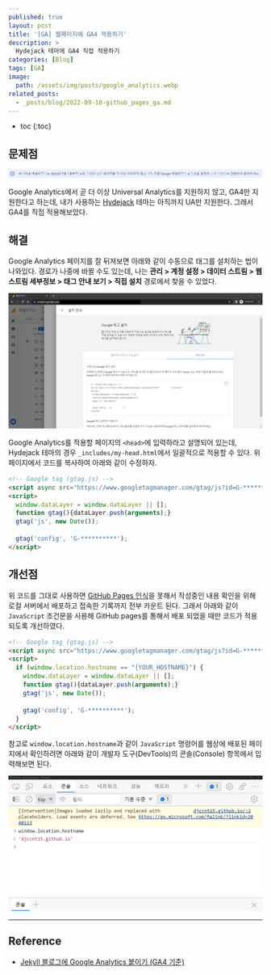 ```yaml
---
published: true
layout: post
title: '[GA] 웹페이지에 GA4 적용하기'
description: >
  Hydejack 테마에 GA4 직접 적용하기
categories: [Blog]
tags: [GA]
image:
  path: /assets/img/posts/google_analytics.webp
related_posts:
  - _posts/blog/2022-09-10-github_pages_ga.md
---
```

* toc
{:toc}

## 문제점

![ga_ua_warning](/assets/img/posts/ga_ua_warning.png)

Google Analytics에서 곧 더 이상 Universal Analytics를 지원하지 않고, GA4만 지원한다고 하는데, 내가 사용하는 [Hydejack](https://hydejack.com/) 테마는 아직까지 UA만 지원한다. 그래서 GA4를 직접 적용해보았다.  

## 해결

Google Analytics 페이지를 잘 뒤져보면 아래와 같이 수동으로 태그를 설치하는 법이 나와있다. 경로가 나중에 바뀔 수도 있는데, 나는 **관리 > 계정 설정 > 데이터 스트림 > 웹 스트림 세부정보 > 태그 안내 보기 > 직접 설치** 경로에서 찾을 수 있었다.  

![ga_install_manually](/assets/img/posts/ga_install_manually.png)

Google Analytics를 적용할 페이지의 `<head>`에 입력하라고 설명되어 있는데, Hydejack 테마의 경우 `_includes/my-head.html`에서 일괄적으로 적용할 수 있다. 위 페이지에서 코드를 복사하여 아래와 같이 수정하자.  

```html
<!-- Google tag (gtag.js) -->
<script async src="https://www.googletagmanager.com/gtag/js?id=G-**********"></script>
<script>
  window.dataLayer = window.dataLayer || [];
  function gtag(){dataLayer.push(arguments);}
  gtag('js', new Date());

  gtag('config', 'G-**********');
</script>
```

## 개선점

위 코드를 그대로 사용하면 [GitHub Pages 인식](/blog/github_pages_ga/)을 못해서 작성중인 내용 확인을 위해 로컬 서버에서 배포하고 접속한 기록까지 전부 카운트 된다. 그래서 아래와 같이 `JavaScript` 조건문을 사용해 GitHub pages를 통해서 배포 되었을 때만 코드가 적용되도록 개선하였다.  

```html
<!-- Google tag (gtag.js) -->
<script async src="https://www.googletagmanager.com/gtag/js?id=G-**********"></script>
<script>
  if (window.location.hostname == "{YOUR_HOSTNAME}") {
    window.dataLayer = window.dataLayer || [];
    function gtag(){dataLayer.push(arguments);}
    gtag('js', new Date());

    gtag('config', 'G-**********');
  }
</script>
```

참고로 `window.location.hostname`과 같이 `JavaScript` 명령어를 웹상에 배포된 페이지에서 확인하려면 아래와 같이 개발자 도구(DevTools)의 콘솔(Console) 항목에서 입력해보면 된다.  

![ga_hostname](/assets/img/posts/ga_hostname.png)

---
## Reference
- [Jekyll 블로그에 Google Analytics 붙이기 (GA4 기준)](https://kim-eun-ji.github.io/etc/2021-05-18-ga/)